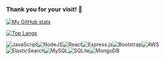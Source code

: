 ### Thank you for your visit! :pray:

<!---![](https://komarev.com/ghpvc/?username=yuryprokashev&color=brightgreen&label=Views)--->

[![My GitHub stats](https://github-readme-stats.vercel.app/api?username=yuryprokashev&count_private=true&hide=issues,contribs&show_icons=true)](https://github.com/anuraghazra/github-readme-stats)

[![Top Langs](https://github-readme-stats.vercel.app/api/top-langs/?username=yuryprokashev&layout=compact&hide=css,html)](https://github.com/anuraghazra/github-readme-stats)

<img alt="JavaScript" src="https://img.shields.io/badge/javascript%20-%23323330.svg?&style=for-the-badge&logo=javascript&logoColor=%23F7DF1E"/><img alt="NodeJS" src="https://img.shields.io/badge/node.js%20-%2343853D.svg?&style=for-the-badge&logo=node.js&logoColor=white"/><img alt="React" src="https://img.shields.io/badge/react%20-%2320232a.svg?&style=for-the-badge&logo=react&logoColor=%2361DAFB"/><img alt="Express.js" src="https://img.shields.io/badge/express.js%20-%23404d59.svg?&style=for-the-badge"/><img alt="Bootstrap" src="https://img.shields.io/badge/bootstrap%20-%23563D7C.svg?&style=for-the-badge&logo=bootstrap&logoColor=white"/><img alt="AWS" src="https://img.shields.io/badge/AWS%20-%23FF9900.svg?&style=for-the-badge&logo=amazon-aws&logoColor=white"/><img alt="ElasticSearch" src="https://img.shields.io/badge/-ElasticSearch-005571?style=for-the-badge&logo=elasticsearch"/><img alt="MySQL" src="https://img.shields.io/badge/mysql-%2300f.svg?&style=for-the-badge&logo=mysql&logoColor=white"/><img alt="SQLite" src ="https://img.shields.io/badge/sqlite-%2307405e.svg?&style=for-the-badge&logo=sqlite&logoColor=white"/><img alt="MongoDB" src ="https://img.shields.io/badge/MongoDB-%234ea94b.svg?&style=for-the-badge&logo=mongodb&logoColor=white"/>
